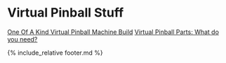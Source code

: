 # Virtual Pinball Stuff

[One Of A Kind Virtual Pinball Machine Build](https://www.youtube.com/watch?v=0x4MEbPSIqw)
[Virtual Pinball Parts: What do you need?](https://www.youtube.com/watch?v=5Ftgomc1Wqs)
[]()

{% include_relative footer.md %}
